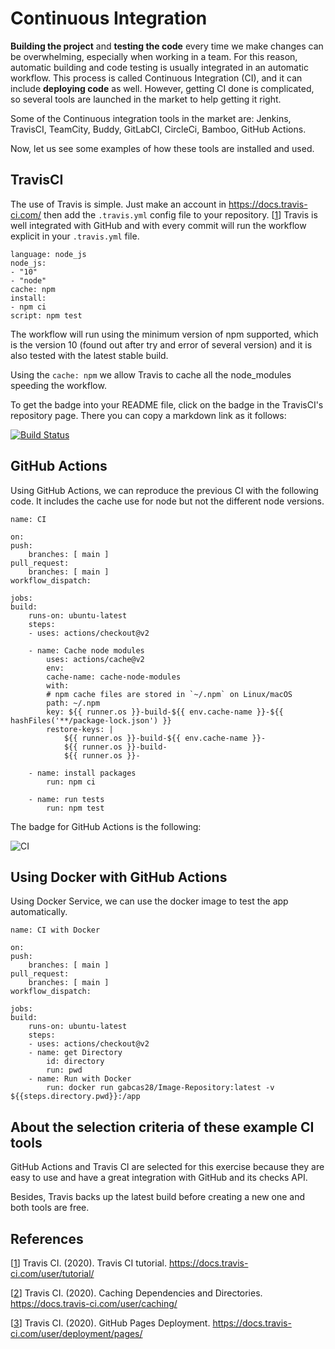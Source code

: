 # Continuous Integration

**Building the project** and **testing the code** every time we make changes can be overwhelming, especially when working in a team. For this reason, automatic building and code testing is usually integrated in an automatic workflow. This process is called Continuous Integration (CI), and it can include **deploying code** as well. However, getting CI done is complicated, so several tools are launched in the market to help getting it right.

Some of the Continuous integration tools in the market are: Jenkins, TravisCI, TeamCity, Buddy, GitLabCI, CircleCi, Bamboo, GitHub Actions.

Now, let us see some examples of how these tools are installed and used.

## TravisCI

The use of Travis is simple. Just make an account in https://docs.travis-ci.com/ then add the `.travis.yml` config file to your repository. [[1]]
Travis is well integrated with GitHub and with every commit will run the workflow explicit in your `.travis.yml`  file.

    language: node_js
    node_js:
    - "10"
    - "node"
    cache: npm
    install:
    - npm ci
    script: npm test

The workflow will run using the minimum version of npm supported, which is the version 10 (found out after try and error of several version) and it is also tested with the latest stable build. 

Using the `cache: npm` we allow Travis to cache all the node_modules speeding the workflow.

To get the badge into your README file, click on the badge in the TravisCI's repository page. There you can copy a markdown link as it follows:

[![Build Status](https://travis-ci.com/GabCas28/Image-Repository.svg?branch=main)](https://travis-ci.com/GabCas28/Image-Repository)

## GitHub Actions

Using GitHub Actions, we can reproduce the previous CI with the following code. It includes the cache use for node but not the different node versions.


    name: CI

    on:
    push:
        branches: [ main ]
    pull_request:
        branches: [ main ]
    workflow_dispatch:

    jobs:
    build:
        runs-on: ubuntu-latest
        steps:
        - uses: actions/checkout@v2
            
        - name: Cache node modules
            uses: actions/cache@v2
            env:
            cache-name: cache-node-modules
            with:
            # npm cache files are stored in `~/.npm` on Linux/macOS
            path: ~/.npm
            key: ${{ runner.os }}-build-${{ env.cache-name }}-${{ hashFiles('**/package-lock.json') }}
            restore-keys: |
                ${{ runner.os }}-build-${{ env.cache-name }}-
                ${{ runner.os }}-build-
                ${{ runner.os }}-
            
        - name: install packages
            run: npm ci
            
        - name: run tests
            run: npm test

The badge for GitHub Actions is the following:

![CI](https://github.com/GabCas28/Image-Repository/workflows/CI/badge.svg)&nbsp;&nbsp;


## Using Docker with GitHub Actions

Using Docker Service, we can use the docker image to test the app automatically.

    name: CI with Docker

    on:
    push:
        branches: [ main ]
    pull_request:
        branches: [ main ]
    workflow_dispatch:

    jobs:
    build:
        runs-on: ubuntu-latest
        steps:
        - uses: actions/checkout@v2
        - name: get Directory
            id: directory
            run: pwd    
        - name: Run with Docker
            run: docker run gabcas28/Image-Repository:latest -v ${{steps.directory.pwd}}:/app

## About the selection criteria of these example CI tools

GitHub Actions and Travis CI are selected for this exercise because they are easy to use and have a great integration with GitHub and its checks API.

Besides, Travis backs up the latest build before creating a new one and both tools are free.

## References

[[1]] Travis CI. (2020). Travis CI tutorial. https://docs.travis-ci.com/user/tutorial/

[[2]] Travis CI. (2020). Caching Dependencies and Directories. https://docs.travis-ci.com/user/caching/

[[3]] Travis CI. (2020). GitHub Pages Deployment. https://docs.travis-ci.com/user/deployment/pages/

[1]:https://docs.travis-ci.com/user/tutorial/
[2]:https://docs.travis-ci.com/user/caching/
[3]:https://docs.travis-ci.com/user/deployment/pages/

